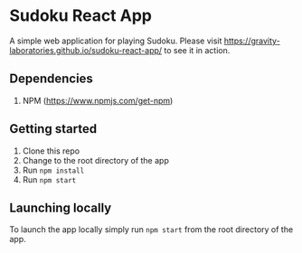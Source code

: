 # Sudoku React App

A simple web application for playing Sudoku. Please visit https://gravity-laboratories.github.io/sudoku-react-app/ to see it in action.

## Dependencies

1. NPM (https://www.npmjs.com/get-npm)

## Getting started

1. Clone this repo
1. Change to the root directory of the app
2. Run `npm install`
3. Run `npm start`

## Launching locally

To launch the app locally simply run `npm start` from the root directory of the app.
